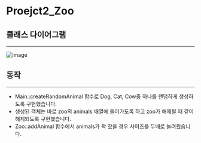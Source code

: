 # Proejct2_Zoo

## 클래스 다이어그램
---
![image](https://github.com/user-attachments/assets/e3fd334e-1e07-484c-8fe0-00e9f5cc8c43)



## 동작
---
- Main::createRandomAnimal 함수로 Dog, Cat, Cow중 하나를 랜덤하게 생성하도록 구현했습니다.
- 생성된 객체는 바로 zoo의 animals 배열에 들어가도록 하고 zoo가 해제될 때 같이 해제되도록 구현했습니다.
- Zoo::addAnimal 함수에서 animals가 꽉 찼을 경우 사이즈를 두배로 늘려줬습니다.
